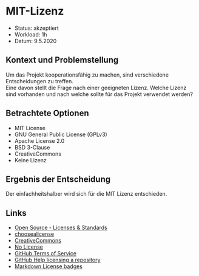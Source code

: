 # MIT-Lizenz

* Status: akzeptiert
* Workload: 1h
* Datum: 9.5.2020

## Kontext und Problemstellung

Um das Projekt kooperationsfähig zu machen, sind verschiedene Entscheidungen zu treffen.  
Eine davon stellt die Frage nach einer geeigneten Lizenz. Welche Lizenz sind vorhanden und nach welche sollte für das Projekt verwendet werden?

## Betrachtete Optionen

* MIT License
* GNU General Public License (GPLv3)
* Apache License 2.0
* BSD 3-Clause
* CreativeCommons
* Keine Lizenz

## Ergebnis der Entscheidung

Der einfachheitshalber wird sich für die MIT Lizenz entschieden.

## Links

* [Open Source - Licenses & Standards](https://opensource.org/licenses)
* [choosealicense](https://choosealicense.com/licenses/)
* [CreativeCommons](https://creativecommons.org/choose/)
* [No License](https://choosealicense.com/no-permission/)
* [GitHub Terms of Service](https://help.github.com/en/github/site-policy/github-terms-of-service)
* [GitHub Help licensing a repository](https://help.github.com/en/github/creating-cloning-and-archiving-repositories/licensing-a-repository#disclaimer)
* [Markdown License badges](https://gist.github.com/lukas-h/2a5d00690736b4c3a7ba)